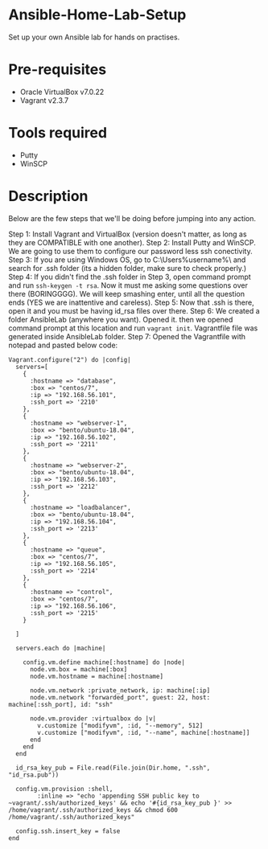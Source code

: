 # Ansible-Home-Lab-Setup

Set up your own Ansible lab for hands on practises.

# Pre-requisites
- Oracle VirtualBox v7.0.22
- Vagrant v2.3.7

# Tools required
- Putty 
- WinSCP

# Description

Below are the few steps that we'll be doing before jumping into any action.

Step 1: Install Vagrant and VirtualBox (version doesn't matter, as long as they are COMPATIBLE with one another).
Step 2: Install Putty and WinSCP. We are going to use them to configure our password less ssh conectivity.
Step 3: If you are using Windows OS, go to C:\Users\%username%\ and search for .ssh folder (its a hidden folder, make sure to check properly.) 
Step 4: If you didn't find the .ssh folder in Step 3, open command prompt and run `ssh-keygen -t rsa`. Now it must me asking some questions over there (BORINGGGG). We will keep smashing enter, until all the question ends (YES we are inattentive and careless).
Step 5: Now that .ssh is there, open it and you must be having id_rsa files over there.
Step 6: We created a folder AnsibleLab (anywhere you want). Opened it. then we opened command prompt at this location and run `vagrant init`. Vagrantfile file was generated inside AnsibleLab folder.
Step 7: Opened the Vagrantfile with notepad and pasted below code:

```vagrant
Vagrant.configure("2") do |config|
  servers=[
    {
      :hostname => "database",
      :box => "centos/7",
      :ip => "192.168.56.101",
      :ssh_port => '2210'
    },
    {
      :hostname => "webserver-1",
      :box => "bento/ubuntu-18.04",
      :ip => "192.168.56.102",
      :ssh_port => '2211'
    },
    {
      :hostname => "webserver-2",
      :box => "bento/ubuntu-18.04",
      :ip => "192.168.56.103",
      :ssh_port => '2212'
    },
    {
      :hostname => "loadbalancer",
      :box => "bento/ubuntu-18.04",
      :ip => "192.168.56.104",
      :ssh_port => '2213'
    },
    {
      :hostname => "queue",
      :box => "centos/7",
      :ip => "192.168.56.105",
      :ssh_port => '2214'
    },
    {
      :hostname => "control",
      :box => "centos/7",
      :ip => "192.168.56.106",
      :ssh_port => '2215'
    }

  ]

  servers.each do |machine|

    config.vm.define machine[:hostname] do |node|
      node.vm.box = machine[:box]
      node.vm.hostname = machine[:hostname]
    
      node.vm.network :private_network, ip: machine[:ip]
      node.vm.network "forwarded_port", guest: 22, host: machine[:ssh_port], id: "ssh"

      node.vm.provider :virtualbox do |v|
        v.customize ["modifyvm", :id, "--memory", 512]
        v.customize ["modifyvm", :id, "--name", machine[:hostname]]
      end
    end
  end

  id_rsa_key_pub = File.read(File.join(Dir.home, ".ssh", "id_rsa.pub"))

  config.vm.provision :shell,
        :inline => "echo 'appending SSH public key to ~vagrant/.ssh/authorized_keys' && echo '#{id_rsa_key_pub }' >> /home/vagrant/.ssh/authorized_keys && chmod 600 /home/vagrant/.ssh/authorized_keys"

  config.ssh.insert_key = false
end
```
